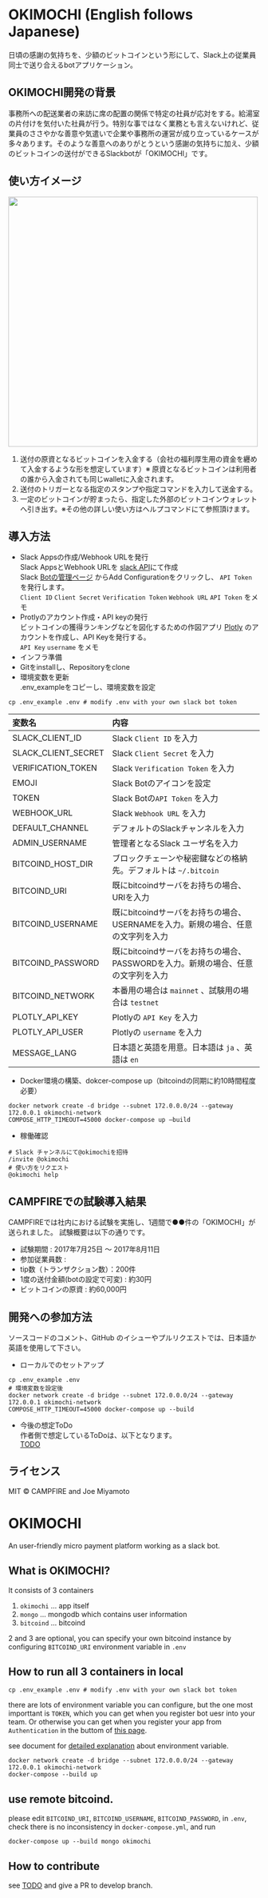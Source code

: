 # OKIMOCHI (English follows Japanese)
日頃の感謝の気持ちを、少額のビットコインという形にして、Slack上の従業員同士で送り合えるbotアプリケーション。

## OKIMOCHI開発の背景
事務所への配送業者の来訪に席の配置の関係で特定の社員が応対をする。給湯室の片付けを気付いた社員が行う。特別な事ではなく業務とも言えないけれど、従業員のささやかな善意や気遣いで企業や事務所の運営が成り立っているケースが多々あります。そのような善意へのありがとうという感謝の気持ちに加え、少額のビットコインの送付ができるSlackbotが「OKIMOCHI」です。

## 使い方イメージ
<img src="https://user-images.githubusercontent.com/15523894/29129736-bfd4d8c4-7d62-11e7-9cff-7175160324bb.png" width="500px">

1. 送付の原資となるビットコインを入金する（会社の福利厚生用の資金を纒めて入金するような形を想定しています）※ 原資となるビットコインは利用者の誰から入金されても同じwalletに入金されます。
2. 送付のトリガーとなる指定のスタンプや指定コマンドを入力して送金する。
3. 一定のビットコインが貯まったら、指定した外部のビットコインウォレットへ引き出す。※その他の詳しい使い方はヘルプコマンドにて参照頂けます。

## 導入方法
- Slack Appsの作成/Webhook URLを発行  
Slack AppsとWebhook URLを <a href="https://api.slack.com/app://api.slack.com/apps">slack API</a>にて作成  
Slack <a href="https://slack.com/apps/manage/A0F7YS25R-bots">Botの管理ページ</a> からAdd Configurationをクリックし、 `API Token` を発行します。  
`Client ID` `Client Secret` `Verification Token` `Webhook URL` `API Token` をメモ
- Protlyのアカウント作成・API keyの発行  
ビットコインの獲得ランキングなどを図化するための作図アプリ <a href="https://plot.ly">Plotly</a> のアカウントを作成し、API Keyを発行する。  
`API Key` `username` をメモ
- インフラ準備  
- Gitをinstallし、Repositoryをclone  
- 環境変数を更新  
.env_exampleをコピーし、環境変数を設定
```
cp .env_example .env # modify .env with your own slack bot token
```

| 変数名             | 内容                                                                     |
|:-------------------|:-------------------------------------------------------------------------|
| SLACK_CLIENT_ID    | Slack `Client ID` を入力                                                 |
| SLACK_CLIENT_SECRET| Slack `Client Secret` を入力                                             |
| VERIFICATION_TOKEN | Slack `Verification Token` を入力                                        |
| EMOJI              | Slack Botのアイコンを設定                                                |
| TOKEN              | Slack Botの`API Token` を入力                                            |
| WEBHOOK_URL        | Slack `Webhook URL` を入力                                               |
| DEFAULT_CHANNEL    | デフォルトのSlackチャンネルを入力                                        |
| ADMIN_USERNAME     | 管理者となるSlack ユーザ名を入力                                         |
| BITCOIND_HOST_DIR  | ブロックチェーンや秘密鍵などの格納先。デフォルトは `~/.bitcoin`          |
| BITCOIND_URI       | 既にbitcoindサーバをお持ちの場合、URIを入力                              |
| BITCOIND_USERNAME  | 既にbitcoindサーバをお持ちの場合、USERNAMEを入力。新規の場合、任意の文字列を入力           |
| BITCOIND_PASSWORD  | 既にbitcoindサーバをお持ちの場合、PASSWORDを入力。新規の場合、任意の文字列を入力           |
| BITCOIND_NETWORK   | 本番用の場合は `mainnet` 、試験用の場合は `testnet`                      |
| PLOTLY_API_KEY     | Plotlyの `API Key` を入力                                                |
| PLOTLY_API_USER    | Plotlyの `username` を入力                                               |
| MESSAGE_LANG       | 日本語と英語を用意。日本語は `ja` 、英語は `en`                          |

- Docker環境の構築、dokcer-compose up（bitcoindの同期に約10時間程度必要）  
```
docker network create -d bridge --subnet 172.0.0.0/24 --gateway 172.0.0.1 okimochi-network
COMPOSE_HTTP_TIMEOUT=45000 docker-compose up —build
```
- 稼働確認  
```
# Slack チャンネルにて@okimochiを招待
/invite @okimochi
# 使い方をリクエスト
@okimochi help
```

## CAMPFIREでの試験導入結果
CAMPFIREでは社内における試験を実施し、1週間で●●件の「OKIMOCHI」が送られました。
試験概要は以下の通りです。  
- 試験期間 : 2017年7月25日 〜 2017年8月11日
- 参加従業員数 : 
- tip数（トランザクション数）：200件
- 1度の送付金額(botの設定で可変) : 約30円
- ビットコインの原資 : 約60,000円

## 開発への参加方法
ソースコードのコメント、GitHub のイシューやプルリクエストでは、日本語か英語を使用して下さい。
- ローカルでのセットアップ  
```
cp .env_example .env
# 環境変数を設定後
docker network create -d bridge --subnet 172.0.0.0/24 --gateway 172.0.0.1 okimochi-network
COMPOSE_HTTP_TIMEOUT=45000 docker-compose up --build
```
- 今後の想定ToDo  
作者側で想定しているToDoは、以下となります。  
[TODO](https://github.com/campfire-inc/OKIMOCHI/issues/1)

## ライセンス
MIT © CAMPFIRE and Joe Miyamoto


# OKIMOCHI

An user-friendly micro payment platform working as a slack bot.

## What is OKIMOCHI?

It consists of 3 containers

1. `okimochi` ... app itself
2. `mongo` ... mongodb which contains user information
3. `bitcoind` ... bitcoind

2 and 3 are optional, you can specify your own bitcoind instance by configuring `BITCOIND_URI` environment variable  in `.env`

## How to run all 3 containers in local

```
cp .env_example .env # modify .env with your own slack bot token
```

there are lots of environment variable you can configure, but the one most importtant is `TOKEN`,
which you can get when you register bot uesr into your team.
Or otherwise you can get when you register your app from `Authentication` in the buttom of [this page](https://api.slack.com/web).

see document for [detailed explanation](./doc/env.md) about environment variable.

```
docker network create -d bridge --subnet 172.0.0.0/24 --gateway 172.0.0.1 okimochi-network
docker-compose --build up
```

## use remote bitcoind.

please edit `BITCOIND_URI`, `BITCOIND_USERNAME`, `BITCOIND_PASSWORD`, in `.env`,
check there is no inconsistency in `docker-compose.yml`,
and run

```
docker-compose up --build mongo okimochi
```

## How to contribute

see [TODO](https://github.com/campfire-inc/OKIMOCHI/issues/1)
and give a PR to develop branch.
